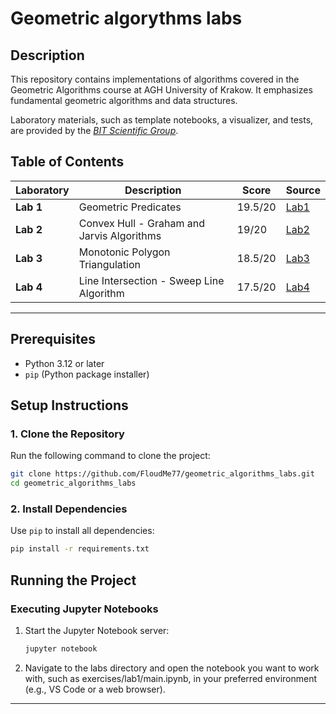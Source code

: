 # Geometric algorythms labs 
## Description

This repository contains implementations of algorithms covered in the Geometric Algorithms course at AGH University of Krakow. It emphasizes fundamental geometric algorithms and data structures.

Laboratory materials, such as template notebooks, a visualizer, and tests, are provided by the [_BIT Scientific Group_](https://github.com/aghbit/Algorytmy-Geometryczne). 


## Table of Contents

| Laboratory      | Description                                      | Score | Source |
|-----------------|--------------------------------------------------|-------|--------|
| **Lab 1**       | Geometric Predicates                             | 19.5/20 | [Lab1](exercises/lab1) |
| **Lab 2**       | Convex Hull - Graham and Jarvis Algorithms       | 19/20 | [Lab2](exercises/lab2) |
| **Lab 3**       | Monotonic Polygon Triangulation                  | 18.5/20 | [Lab3](exercises/lab3) |
| **Lab 4**       | Line Intersection - Sweep Line Algorithm         | 17.5/20 | [Lab4](exercises/lab4) |

---

## Prerequisites
- Python 3.12 or later
- `pip` (Python package installer)

## Setup Instructions

### 1. Clone the Repository
Run the following command to clone the project:
```bash
git clone https://github.com/FloudMe77/geometric_algorithms_labs.git
cd geometric_algorithms_labs
```

### 2. Install Dependencies
Use `pip` to install all dependencies:
```bash
pip install -r requirements.txt
```

## Running the Project

### Executing Jupyter Notebooks
1. Start the Jupyter Notebook server:
   ```bash
   jupyter notebook
   ```
2. Navigate to the labs directory and open the notebook you want to work with, such as exercises/lab1/main.ipynb, in your preferred environment (e.g., VS Code or a web browser).

---